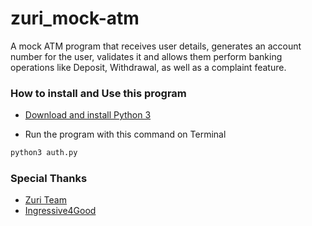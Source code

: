 # zuri_mock-atm
A mock ATM program that receives user details, generates an account number for the user, validates it and allows them perform banking operations like Deposit, Withdrawal, as well as a complaint feature.

### How to install and Use this program
- [Download and install Python 3](https://www.python.org/downloads/)


- Run the program with this command on Terminal

```sh
python3 auth.py
```
### Special Thanks
- [Zuri Team](https://zuri.team/)
- [Ingressive4Good](https://ingressive.org/)
